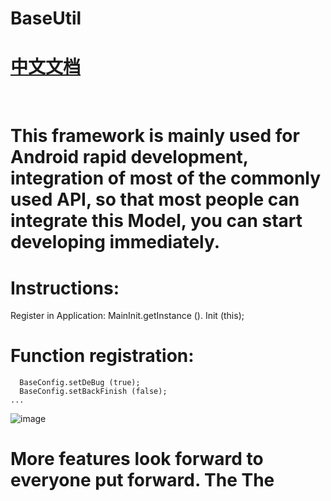 # BaseUtil
# [中文文档](https://github.com/zhangzhichaolove/BaseUtil/blob/master/README_CN.md)
 
# This framework is mainly used for Android rapid development, integration of most of the commonly used API, so that most people can integrate this Model, you can start developing immediately.
# Instructions:
Register in Application: MainInit.getInstance (). Init (this);
# Function registration:
```
  BaseConfig.setDeBug (true);
  BaseConfig.setBackFinish (false);
...
```
![image](https://github.com/zhangzhichaolove/BaseUtil/blob/master/image/home.png) 
# More features look forward to everyone put forward. The The

